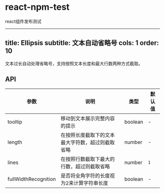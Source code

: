 <!--
 * @Author: zong.wang01@hand-china.com
 * @Date: 2021-04-02 15:43:47
 * @LastEditors: zong.wang01@hand-china.com
 * @LastEditTime: 2021-04-27 22:47:37
 * @Version: 1.0.0
 * @Description: 
 * @Copyright: Copyright (c) 2021, Hand-RongJing
-->
# react-npm-test
react组件发布测试

---
title: Ellipsis
subtitle: 文本自动省略号
cols: 1
order: 10
---

文本过长自动处理省略号，支持按照文本长度和最大行数两种方式截取。

## API

参数 | 说明 | 类型 | 默认值
----|------|-----|------
tooltip | 移动到文本展示完整内容的提示 | boolean | -
length | 在按照长度截取下的文本最大字符数，超过则截取省略 | number | -
lines | 在按照行数截取下最大的行数，超过则截取省略 | number | `1`
fullWidthRecognition | 是否将全角字符的长度视为2来计算字符串长度 | boolean | -
